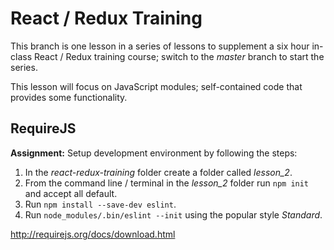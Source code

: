 # React / Redux Training

This branch is one lesson in a series of lessons to supplement a six hour
in-class React / Redux training course; switch to the *master* branch
to start the series.

This lesson will focus on JavaScript modules; self-contained code that
provides some functionality.

## RequireJS

**Assignment:** Setup development environment by following the steps:

1. In the *react-redux-training* folder create a folder called *lesson_2*.
2. From the command line / terminal in the *lesson_2* folder run `npm init`
and accept all default.
3. Run `npm install --save-dev eslint`.
4. Run `node_modules/.bin/eslint --init` using the popular style *Standard*.

http://requirejs.org/docs/download.html
